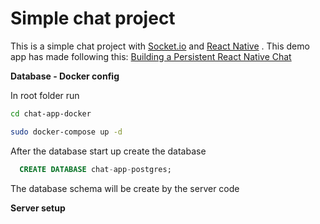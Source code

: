 # Simple chat project

This is a simple chat project with [Socket.io](https://socket.io/) and [React Native](https://facebook.github.io/react-native/) . This demo app has made following this: [Building a Persistent React Native Chat ](https://medium.com/@gabrielrumbaut/building-a-persistent-react-native-chat-app-part-i-database-ae9de470ebff)

**Database - Docker config**

In root folder run
```sh
cd chat-app-docker 
```
```sh
sudo docker-compose up -d
```

After the database start up create the database

```sql
  CREATE DATABASE chat-app-postgres;
```
The database schema will be create by the server code

**Server setup**
